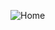 
![Home](https://github.com/vignesh2004vasu/React_IRC/assets/125632985/ef4dfb4f-e287-4094-b415-2fc6926ea2d8)
